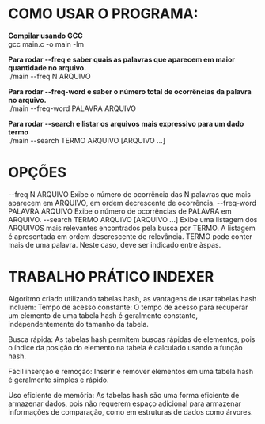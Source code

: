 # COMO USAR O PROGRAMA: 

<B>Compilar usando GCC</B><br>
gcc main.c -o main -lm

<B>Para rodar --freq e saber quais as palavras que aparecem em maior quantidade no arquivo.</B><br>
./main --freq N ARQUIVO

<B>Para rodar --freq-word e saber o número total de ocorrências da palavra no arquivo.</B><br>
./main --freq-word PALAVRA ARQUIVO

<B>Para rodar --search e listar os arquivos mais expressivo para um dado termo</B><br>
./main --search TERMO ARQUIVO [ARQUIVO ...]


# OPÇÕES

--freq N ARQUIVO
Exibe o número de ocorrência das N palavras que mais aparecem em ARQUIVO, em ordem decrescente de ocorrência.
--freq-word PALAVRA ARQUIVO
Exibe o número de ocorrências de PALAVRA em ARQUIVO.
--search TERMO ARQUIVO [ARQUIVO ...]
Exibe uma listagem dos ARQUIVOS mais relevantes encontrados pela busca por TERMO. A listagem é apresentada em ordem descrescente de relevância. TERMO pode conter mais de uma palavra. Neste caso, deve ser indicado entre àspas.


# TRABALHO PRÁTICO INDEXER

Algoritmo criado utilizando tabelas hash, as vantagens de usar tabelas hash incluem:
Tempo de acesso constante: O tempo de acesso para recuperar um elemento de uma tabela hash é geralmente constante, independentemente do tamanho da tabela.

Busca rápida: As tabelas hash permitem buscas rápidas de elementos, pois o índice da posição do elemento na tabela é calculado usando a função hash.

Fácil inserção e remoção: Inserir e remover elementos em uma tabela hash é geralmente simples e rápido.

Uso eficiente de memória: As tabelas hash são uma forma eficiente de armazenar dados, pois não requerem espaço adicional para armazenar informações de comparação, como em estruturas de dados como árvores.

